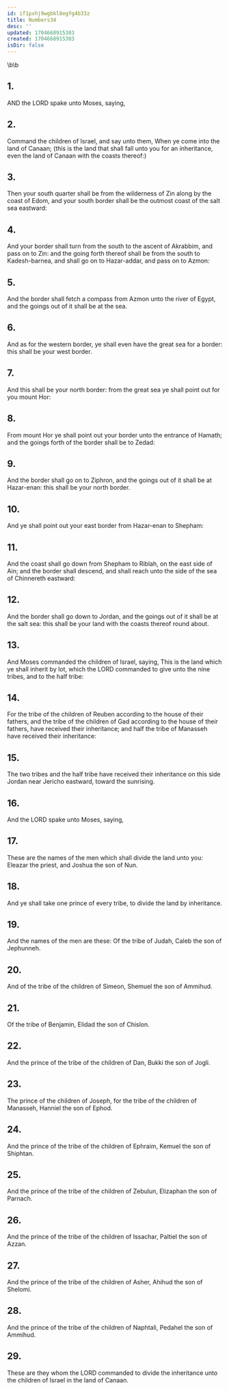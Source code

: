 ```yaml
---
id: if1pxhj9wgbkl8egfg4b33z
title: Numbers34
desc: ''
updated: 1704668915303
created: 1704668915303
isDir: false
---
```

\b\b
## 1.
AND the LORD spake unto Moses, saying,
## 2.
Command the children of Israel, and say unto them, When ye come into the land of Canaan; (this is the land that shall fall unto you for an inheritance, even the land of Canaan with the coasts thereof:)
## 3.
Then your south quarter shall be from the wilderness of Zin along by the coast of Edom, and your south border shall be the outmost coast of the salt sea eastward:
## 4.
And your border shall turn from the south to the ascent of Akrabbim, and pass on to Zin: and the going forth thereof shall be from the south to Kadesh-barnea, and shall go on to Hazar-addar, and pass on to Azmon:
## 5.
And the border shall fetch a compass from Azmon unto the river of Egypt, and the goings out of it shall be at the sea.
## 6.
And as for the western border, ye shall even have the great sea for a border: this shall be your west border.
## 7.
And this shall be your north border: from the great sea ye shall point out for you mount Hor:
## 8.
From mount Hor ye shall point out your border unto the entrance of Hamath; and the goings forth of the border shall be to Zedad:
## 9.
And the border shall go on to Ziphron, and the goings out of it shall be at Hazar-enan: this shall be your north border.
## 10.
And ye shall point out your east border from Hazar-enan to Shepham:
## 11.
And the coast shall go down from Shepham to Riblah, on the east side of Ain; and the border shall descend, and shall reach unto the side of the sea of Chinnereth eastward:
## 12.
And the border shall go down to Jordan, and the goings out of it shall be at the salt sea: this shall be your land with the coasts thereof round about.
## 13.
And Moses commanded the children of Israel, saying, This is the land which ye shall inherit by lot, which the LORD commanded to give unto the nine tribes, and to the half tribe:
## 14.
For the tribe of the children of Reuben according to the house of their fathers, and the tribe of the children of Gad according to the house of their fathers, have received their inheritance; and half the tribe of Manasseh have received their inheritance:
## 15.
The two tribes and the half tribe have received their inheritance on this side Jordan near Jericho eastward, toward the sunrising.
## 16.
And the LORD spake unto Moses, saying,
## 17.
These are the names of the men which shall divide the land unto you: Eleazar the priest, and Joshua the son of Nun.
## 18.
And ye shall take one prince of every tribe, to divide the land by inheritance.
## 19.
And the names of the men are these: Of the tribe of Judah, Caleb the son of Jephunneh.
## 20.
And of the tribe of the children of Simeon, Shemuel the son of Ammihud.
## 21.
Of the tribe of Benjamin, Elidad the son of Chislon.
## 22.
And the prince of the tribe of the children of Dan, Bukki the son of Jogli.
## 23.
The prince of the children of Joseph, for the tribe of the children of Manasseh, Hanniel the son of Ephod.
## 24.
And the prince of the tribe of the children of Ephraim, Kemuel the son of Shiphtan.
## 25.
And the prince of the tribe of the children of Zebulun, Elizaphan the son of Parnach.
## 26.
And the prince of the tribe of the children of Issachar, Paltiel the son of Azzan.
## 27.
And the prince of the tribe of the children of Asher, Ahihud the son of Shelomi.
## 28.
And the prince of the tribe of the children of Naphtali, Pedahel the son of Ammihud.
## 29.
These are they whom the LORD commanded to divide the inheritance unto the children of Israel in the land of Canaan.
